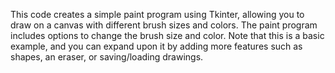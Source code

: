 This code creates a simple paint program using Tkinter, allowing you to draw on a canvas with different brush sizes and colors. The paint program includes options to change the brush size and color. Note that this is a basic example, and you can expand upon it by adding more features such as shapes, an eraser, or saving/loading drawings.
